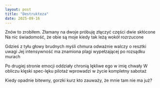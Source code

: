 ```yaml
---
layout: post
title: "Destrukteza"
date: 2025-09-16
---
```


Znów to zrobiłem. Złamany na dwoje
próbuję złączyć części dwie skłócone
Na nic świadomość, że obie są moje
kiedy tak leżą wokół rozrzucone

Gdzieś z tyłu głowy brudnych myśli chmura
odważnie walczy o resztki uwagi
Jej intensywność ma znamiona plagi
wypełzającej po rozsądku murach

Po drugiej stronie emocji oddziały
chronią lękliwe ego w imię chwały
W obliczu klęski spec-lęku pilotaż
wprowadzi w życie kompletny sabotaż 

Kiedy opadnie bitewny, gorzki kurz
kto zauważy, że mnie tam nie ma już?
